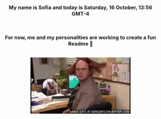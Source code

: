 


<div align="center">
<h3 >My name is Sofia and today is Saturday, 16 October, 13:56 GMT-4</h3><br>
<h3 >For now, me and my personalities are working to create a fun Readme 👋
</h3><br>
<img src='img/dwight.gif' alt='working...'/>
</div>
